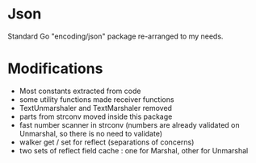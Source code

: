 # Json

Standard Go "encoding/json" package re-arranged to my needs.

# Modifications

* Most constants extracted from code
* some utility functions made receiver functions
* TextUnmarshaler and TextMarshaler removed
* parts from strconv moved inside this package
* fast number scanner in strconv (numbers are already validated on Unmarshal, so there is no need to validate)
* walker get / set for reflect (separations of concerns)
* two sets of reflect field cache : one for Marshal, other for Unmarshal
